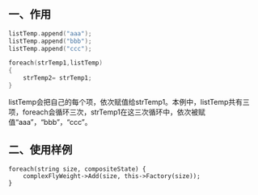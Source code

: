 ## 一、作用

```C++
listTemp.append("aaa");
listTemp.append("bbb");
listTemp.append("ccc");

foreach(strTemp1,listTemp)
{
    strTemp2= strTemp1;
}
```

listTemp会把自己的每个项，依次赋值给strTemp1。本例中，listTemp共有三项，foreach会循环三次，strTemp1在这三次循环中，依次被赋值“aaa”，“bbb”，“ccc”。

## 二、使用样例

```
foreach(string size, compositeState) {
	complexFlyWeight->Add(size, this->Factory(size));
}
```


